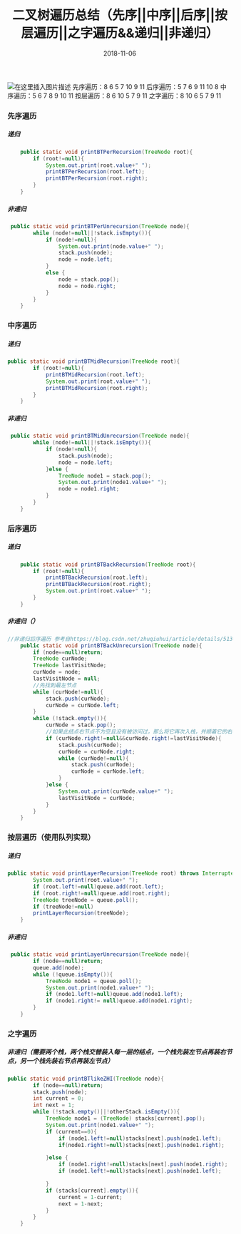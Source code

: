 ﻿---
layout: post
title: "二叉树遍历总结（先序||中序||后序||按层遍历||之字遍历&&递归||非递归）"
date: 2018-11-06
tags: [数据结构]
comments: true
---

![在这里插入图片描述](https://img-blog.csdnimg.cn/20181106172213771.png?x-oss-process=image/watermark,type_ZmFuZ3poZW5naGVpdGk,shadow_10,text_aHR0cHM6Ly9ibG9nLmNzZG4ubmV0L3FxXzMzMjQwOTQ2,size_16,color_FFFFFF,t_70)
先序遍历：8 6 5 7 10 9 11
后序遍历：5 7 6 9 11 10 8
中序遍历：5 6 7 8 9 10 11
按层遍历：8 6 10 5 7 9 11
之字遍历：8 10 6 5 7 9 11
### 先序遍历
##### 递归

```java
    public static void printBTPerRecursion(TreeNode root){
        if (root!=null){
            System.out.print(root.value+" ");
            printBTPerRecursion(root.left);
            printBTPerRecursion(root.right);
        }
    }
```
##### 非递归

```java
 public static void printBTPerUnrecursion(TreeNode node){
        while (node!=null||!stack.isEmpty()){
            if (node!=null){
                System.out.print(node.value+" ");
                stack.push(node);
                node = node.left;
            }
            else {
                node = stack.pop();
                node = node.right;
            }
        }
    }
```
### 中序遍历
##### 递归

```java
public static void printBTMidRecursion(TreeNode root){
        if (root!=null){
            printBTMidRecursion(root.left);
            System.out.print(root.value+" ");
            printBTMidRecursion(root.right);
        }
    }
```
##### 非递归

```java
 public static void printBTMidUnrecursion(TreeNode node){
        while (node!=null||!stack.isEmpty()){
            if (node!=null){
                stack.push(node);
                node = node.left;
            }else {
                TreeNode node1 = stack.pop();
                System.out.print(node1.value+" ");
                node = node1.right;
            }
        }
    }
```
### 后序遍历
##### 递归

```java
    public static void printBTBackRecursion(TreeNode root){
        if (root!=null){
            printBTBackRecursion(root.left);
            printBTBackRecursion(root.right);
            System.out.print(root.value+" ");
        }
    }
```
##### 非递归（）

```java
//非递归后序遍历 参考自https://blog.csdn.net/zhuqiuhui/article/details/51319165
    public static void printBTBackUnrecursion(TreeNode node){
        if (node==null)return;
        TreeNode curNode;
        TreeNode lastVisitNode;
        curNode = node;
        lastVisitNode = null;
        //先找到最左节点
        while (curNode!=null){
            stack.push(curNode);
            curNode = curNode.left;
        }
        while (!stack.empty()){
            curNode = stack.pop();
            //如果此结点右节点不为空且没有被访问过，那么将它再次入栈，并顺着它的右节点再次入栈左节点
            if (curNode.right!=null&&curNode.right!=lastVisitNode){
                stack.push(curNode);
                curNode = curNode.right;
                while (curNode!=null){
                    stack.push(curNode);
                    curNode = curNode.left;
                }
            }else {
                System.out.print(curNode.value+" ");
                lastVisitNode = curNode;
            }
        }
    }
```
### 按层遍历（使用队列实现）
##### 递归

```java
public static void printLayerRecursion(TreeNode root) throws InterruptedException {
        System.out.print(root.value+" ");
        if (root.left!=null)queue.add(root.left);
        if (root.right!=null)queue.add(root.right);
        TreeNode treeNode = queue.poll();
        if (treeNode!=null)
        printLayerRecursion(treeNode);
    }
```
##### 非递归

```java
 public static void printLayerUnrecursion(TreeNode node){
        if (node==null)return;
        queue.add(node);
        while (!queue.isEmpty()){
            TreeNode node1 = queue.poll();
            System.out.print(node1.value+" ");
            if (node1.left!=null)queue.add(node1.left);
            if (node1.right!= null)queue.add(node1.right);
        }
    }
```
### 之字遍历
##### 非递归（需要两个栈，两个栈交替装入每一层的结点，一个栈先装左节点再装右节点，另一个栈先装右节点再装左节点）

```java
public static void printBTlikeZHI(TreeNode node){
        if (node==null)return;
        stack.push(node);
        int current = 0;
        int next = 1;
        while (!stack.empty()||!otherStack.isEmpty()){
            TreeNode node1 = (TreeNode) stacks[current].pop();
            System.out.print(node1.value+" ");
            if (current==0){
                if (node1.left!=null)stacks[next].push(node1.left);
                if(node1.right!=null)stacks[next].push(node1.right);

            }else {
                if (node1.right!=null)stacks[next].push(node1.right);
                if (node1.left!=null)stacks[next].push(node1.left);

            }
            if (stacks[current].empty()){
                current = 1-current;
                next = 1-next;
            }
        }
    }
```

